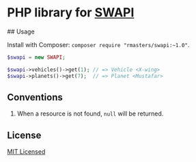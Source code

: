 # PHP library for [SWAPI](http://swapi.co/)

## Usage

Install with Composer: `composer require "rmasters/swapi:~1.0"`.

```php
$swapi = new SWAPI;

$swapi->vehicles()->get(1); // => Vehicle <X-wing>
$swapi->planets()->get(7);  // => Planet <Mustafar>
```

## Conventions

1.  When a resource is not found, `null` will be returned.

## License

[MIT Licensed](LICENSE)
